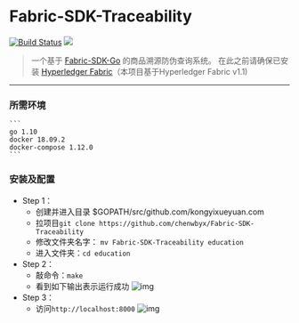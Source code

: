# Fabric-SDK-Traceability

[![Build Status](https://travis-ci.org/chenwbyx/Fabric-SDK-Traceability.svg?branch=master)](https://travis-ci.org/chenwbyx/Fabric-SDK-Traceability)  ![](https://img.shields.io/badge/language-go-blue.svg)


> 一个基于 [Fabric-SDK-Go](https://github.com/hyperledger/fabric-sdk-go) 的商品溯源防伪查询系统。
> 在此之前请确保已安装 [Hyperledger Fabric](https://github.com/hyperledger/fabric)（本项目基于Hyperledger Fabric v1.1)

------

### 所需环境
    ```
    go 1.10
    docker 18.09.2
    docker-compose 1.12.0
    ```

### 安装及配置
* Step 1：
   * 创建并进入目录 $GOPATH/src/github.com/kongyixueyuan.com
   * 拉项目```git clone https://github.com/chenwbyx/Fabric-SDK-Traceability ```
   * 修改文件夹名字： ```mv Fabric-SDK-Traceability education```
   * 进入文件夹：```cd education```
* Step 2：
   * 敲命令：```make```
   * 看到如下输出表示运行成功
     ![img](https://github.com/chenwbyx/Fabric-SDK-Traceability/blob/master/img/update_findEduByCertNoAndName.png)
* Step 3：
   * 访问```http://localhost:8000```
     ![img](https://github.com/chenwbyx/Fabric-SDK-Traceability/blob/master/img/html_index.png)

